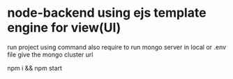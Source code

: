 # node-backend using ejs template engine for view(UI)
run project using command
also require to run mongo server in local or .env file give the mongo cluster url 

npm i &&
npm start
